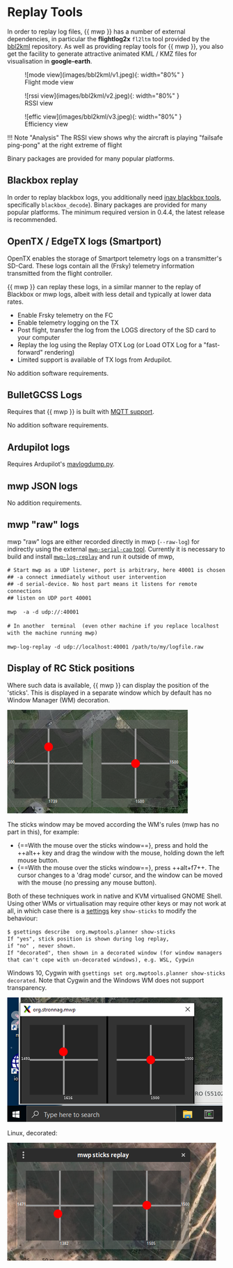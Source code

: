 # Replay Tools

In order to replay log files, {{ mwp }} has a number of external dependencies, in particular the **flightlog2x** `fl2ltm` tool provided by the [bbl2kml](https://github.com/stronnag/bbl2kml) repository. As well as providing replay tools for {{ mwp }}, you also get the facility to generate  attractive animated KML / KMZ files for visualisation in **google-earth**.

<figure markdown>
![mode view](images/bbl2kml/v1.jpeg){: width="80%" }
<figcaption>Flight mode view</figcaption>
</figure>
<figure markdown>
![rssi view](images/bbl2kml/v2.jpeg){: width="80%" }
<figcaption>RSSI view</figcaption>
</figure>
<figure markdown>
![effic view](images/bbl2kml/v3.jpeg){: width="80%" }
<figcaption>Efficiency view</figcaption>
</figure>
!!! Note "Analysis"
    The RSSI view shows why the aircraft is playing "failsafe ping-pong" at the right extreme of flight

Binary packages are provided for many popular platforms.

## Blackbox replay

In order to replay blackbox logs, you additionally need [inav blackbox tools](https://github.com/iNavFlight/blackbox-tools), specifically `blackbox_decode`). Binary packages are provided for many popular platforms. The minimum required version in 0.4.4, the latest release is recommended.

## OpenTX / EdgeTX logs (Smartport)

OpenTX enables the storage of Smartport telemetry logs on a transmitter's SD-Card. These logs contain all the (Frsky) telemetry information transmitted from the flight controller.

{{ mwp }} can replay these logs, in a similar manner to the replay of Blackbox or mwp logs, albeit with less detail and typically at lower data rates.

* Enable Frsky telemetry on the FC
* Enable telemetry logging on the TX
* Post flight, transfer the log from the LOGS directory of the SD card to your computer
* Replay the log using the Replay OTX Log (or Load OTX Log for a "fast-forward" rendering)
* Limited support is available of TX logs from Ardupilot.

No addition software requirements.

## BulletGCSS Logs

Requires that {{ mwp }} is built with [MQTT support](mqtt---bulletgcss-telemetry.md).

No addition software requirements.

## Ardupilot logs

Requires Ardupilot's [mavlogdump.py](https://github.com/ArduPilot/pymavlink).

## mwp JSON logs

No addition requirements.

## mwp "raw" logs

mwp "raw" logs are either recorded directly in mwp (`--raw-log`) for indirectly using the external [`mwp-serial-cap` tool](https://github.com/stronnag/mwptools/blob/master/src/samples/mwp-serial-cap/README.md). Currently it is necessary to build and install [`mwp-log-replay`](https://github.com/stronnag/mwptools/blob/master/src/samples/mwp-log-replay/README.md) and run it outside of mwp,

    # Start mwp as a UDP listener, port is arbitrary, here 40001 is chosen
    ## -a connect immediately without user intervention
    ## -d serial-device. No host part means it listens for remote connections
    ## listen on UDP port 40001

    mwp  -a -d udp://:40001

    # In another  terminal  (even other machine if you replace localhost with the machine running mwp)

    mwp-log-replay -d udp://localhost:40001 /path/to/my/logfile.raw



## Display of RC Stick positions

Where such data is available, {{ mwp }} can display the position of the 'sticks'. This is displayed in a separate window which by default has no Window Manager (WM) decoration.

![undecorated](images/sticks-no-decor.png)

The sticks window may be moved according the WM's rules (mwp has no part in this), for example:

* {==With the mouse over the sticks window==}, press and hold the ++alt++ key and drag the window with the mouse, holding down the left mouse button.
* {==With the mouse over the sticks window==}, press ++alt+f7++. The cursor changes to a 'drag mode' cursor, and the window can be moved with the mouse (no pressing any mouse button).

Both of these techniques work in native and KVM virtualised GNOME Shell. Using other WMs or virtualisation may require other keys or may not work at all, in which case there is a [settings](mwp-Configuration.md#dconf-gsettings) key `show-sticks` to modify the behaviour:

```
$ gsettings describe  org.mwptools.planner show-sticks
If "yes", stick position is shown during log replay,
if "no" , never shown.
If "decorated", then shown in a decorated window (for window managers
that can't cope with un-decorated windows), e.g. WSL, Cygwin
```

Windows 10, Cygwin with `gsettings set org.mwptools.planner show-sticks decorated`. Note that Cygwin and the Windows WM does not support transparency.

![decorated](images/sticks-decorated.png)

Linux, decorated:

![linux decorated](images/sticks-decor-trans.png)
